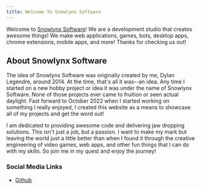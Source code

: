 ```yaml
---
title: Welcome To Snowlynx Software
---
```


Welcome to [Snowlynx Software](https://snowlynxsoftware.net/)! We are a development studio that creates awesome things! We make web applications, games, bots, desktop apps, chrome extensions, mobile apps, and more! Thanks for checking us out!

## About Snowlynx Software

The idea of Snowlynx Software was originally created by me, Dylan Legendre, around 2014. At the time, that's all it was--an idea. Any time I started on a new hobby project or idea it was under the name of Snowlynx Software. None of those projects ever came to fruition or seen actual daylight. Fast forward to October 2022 when I started working on something I really enjoyed, I created this website as a means to showcase all of my projects and get the word out!

I am dedicated to providing awesome code and delivering jaw dropping solutions. This isn't just a job, but a passion. I want to make my mark but leaving the world just a little better than when I found it through the creative engineering of video games, web apps, and other fun things that I can do with my skills. So join me in my quest and enjoy the journey!

### Social Media Links

- [Github](https://www.github.com/SnowLynxSoftware)
